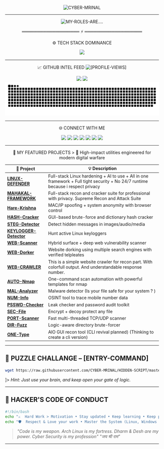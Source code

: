 <p align="center">
  <img src="https://readme-typing-svg.demolab.com?font=Orbitron&size=32&pause=900&color=00e5ff&center=true&width=900&lines=CYBER-MRINAL;NICE+TO+MEET+YOU+(^_^)" alt="CYBER-MRINAL" />
</p>

--- 

<!-- ANIMATED ROLE HEADLINE -->
<p align="center">
  <img src="https://readme-typing-svg.demolab.com?font=Fira+Code&size=25&pause=1000&center=true&vCenter=true&width=600&lines=Purple+Teamr+(>.<);Arch+Linux+->+(^_^);Scroll+down+now..." alt="MY-ROLES-ARE...." />
</p>

<p align="center">
═══════════════════ ⚡ ═══════════════════
</p>

<p align="center">
 ⚙️ TECH STACK DOMINANCE
</p>
<p align="center">
  <img src="https://skillicons.dev/icons?i=linux,arch,git,bash,python,c,cpp,java,rust,go,ruby,powershell,html,css,js&theme=dark" />
</p>

---

<p align="center">
 📈 GITHUB INTEL FEED <img src="https://komarev.com/ghpvc/?username=CYBER-MRINAL&label=VISITORS&color=0e75b6&style=round-square" alt="[PROFILE-VIEWS]" />
</p>

<p align="center">
  <img src="https://github-readme-stats.vercel.app/api?username=CYBER-MRINAL&show_icons=true&theme=tokyonight&count_private=true&hide_title=true" />
  <img src="https://github-readme-stats.vercel.app/api/top-langs/?username=CYBER-MRINAL&layout=compact&theme=tokyonight&langs_count=10" />
  <img src="https://raw.githubusercontent.com/Platane/snk/output/github-contribution-grid-snake.svg" alt="radar scan animation" />
</p>

---

<p align="center">
 🌐 CONNECT WITH ME
</p>

<p align="center">
  <a href="https://t.me/CYBERMRINAL"><img src="https://img.shields.io/badge/Telegram-2CA5E0?style=for-the-badge&logo=telegram&logoColor=white" /></a>
  <a href="https://x.com/CYBERMRINAL"><img src="https://img.shields.io/badge/X-1DA1F2?style=for-the-badge&logo=twitter&logoColor=white" /></a>
  <a href="https://linkedin.com/in/CYBERMRINAL"><img src="https://img.shields.io/badge/LinkedIn-0077B5?style=for-the-badge&logo=linkedin&logoColor=white" /></a>
  <a href="https://cyber-mrinal.github.io/omswastra"><img src="https://img.shields.io/badge/Website-000000?style=for-the-badge&logo=githubpages&logoColor=white" /></a>
  <a href="https://instagram.com/CYBERMRINAL"><img src="https://img.shields.io/badge/Instagram-E4405F?style=for-the-badge&logo=instagram&logoColor=white" /></a>
  <a href="https://hackerone.com/cyber-mrinal"><img src="https://img.shields.io/badge/HackerOne-494949?style=for-the-badge&logo=hackerone&logoColor=white" /></a>
  <a href="https://bugcrowd.com/CYBER-MRINAL"><img src="https://img.shields.io/badge/Bugcrowd-F26822?style=for-the-badge&logo=bugcrowd&logoColor=white" /></a>
</p>

---

<p align="center">
 🧰 MY FEATURED PROJECTS
> 🔐 High-impact utilities engineered for modern digital warfare
</p>

| 🔰 Project | 💡 Description |
|-----------|----------------|
| [**LINUX-DEFENDER**](https://github.com/CYBER-MRINAL/LINUX-DEFENDER) | Full-stack Linux hardening + AI to use + All in one framework + Full tight security + No 24/7 runtime because i respect privacy |
| [**MAHAKAL-FRAMEWORK**](https://github.com/CYBER-MRINAL/Mahakal-Framework) | Full-stack recon and cracker suite for professional with privacy. Supreme Recon and Attack Suite |
| [**Hare-Krishna**](https://github.com/CYBER-MRINAL/Hare-Krishna) | MAC/IP spoofing + system anonymity with browser control |
| [**HASH-Cracker**](https://github.com/CYBER-MRINAL/HASH-Cracker) | GUI-based brute-force and dictionary hash cracker |
| [**STEG-Detector**](https://github.com/CYBER-MRINAL/STEG-Detector) | Detect hidden messages in images/audio/media |
| [**KEYLOGGER-Detector**](https://github.com/CYBER-MRINAL/KEYLOGGER-Detector) | Hunt active Linux keyloggers |
| [**WEB-Scanner**](https://github.com/CYBER-MRINAL/WEB-Scanner) | Hybrid surface + deep web vulnerability scanner |
| [**WEB-Dorker**](https://github.com/CYBER-MRINAL/WEB-Dorker) | Website dorking using multiple search engines with verified telpleates |
| [**WEB-CRAWLER**](https://github.com/CYBER-MRINAL/WEB-CRAWLER) | This is a simple website crawler for recon part. With colorfull output. And understandable response number. |
| [**AUTO-Nmap**](https://github.com/CYBER-MRINAL/AUTOMATED-nmap) | One-command scan automation with powerful templates for nmap |
| [**MAL-Analyzer**](https://github.com/CYBER-MRINAL/MAL-Analyzer) | Malware detector (Is your file safe for your system ? ) |
| [**NUM-Info**](https://github.com/CYBER-MRINAL/NUM-Info) | OSINT tool to trace mobile number data |
| [**PSSWD-Checker**](https://github.com/CYBER-MRINAL/PSSWD-Checker) | Leak checker and password audit toolkit |
| [**SEC-File**](https://github.com/CYBER-MRINAL/SEC-File) | Encrypt + decoy protect any file |
| [**PORT-Scanner**](https://github.com/CYBER-MRINAL/PORT-Scanner) | Fast multi-threaded TCP/UDP scanner |
| [**DIR-Fuzz**](https://github.com/CYBER-MRINAL/DIR-Fuzz) | Logic-aware directory brute-forcer |
| [**ONE-Type**](https://github.com/CYBER-MRINAL/ONE-Type) | AIO GUI recon tool (CLI revival planned) (Thinking to create a cli version) |

---

## 🧩 PUZZLE CHALLANGE – [ENTRY-COMMAND]

```bash
wget https://raw.githubusercontent.com/CYBER-MRINAL/HIDDEN-SCRIPT/master/entry.sh && bash entry.sh
````

]> *Hint: Just use your brain, and keep open your gate of logic.*

---

## 🧘 HACKER'S CODE OF CONDUCT

```bash
#!/bin/bash
echo "⚔️  Hard Work > Motivation • Stay updated • Keep learning • Keep practicing"
echo "🛡️  Respect & Love your work • Master the System (Linux, Windows & mac) • Weaponize Knowledge for secutiry"
```

> *"Code is my weapon. Arch Linux is my fortress. Dharm & Desh are my power. Cyber Security is my profession"* *"जय श्री राम"* 

--- 
